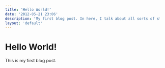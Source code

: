 ```yaml
---
title: 'Hello World!'
date: '2012-05-21 23:06'
description: 'My first blog post. In here, I talk about all sorts of stuff and ting.'
layout: 'default'
---
```


# Hello World! #

This is my first blog post.
